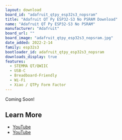 ```yaml
---
layout: download
board_id: "adafruit_qtpy_esp32s3_nopsram"
title: "Adafruit QT Py ESP32-S3 No PSRAM Download"
name: "Adafruit QT Py ESP32-S3 No PSRAM"
manufacturer: "Adafruit"
board_url: ""
board_image: "adafruit_qtpy_esp32s3_nopsram.jpg"
date_added: 2022-2-14
family: esp32s3
bootloader_id: adafruit_qtpy_esp32s3_nopsram
downloads_display: true
features:
  - STEMMA QT/QWIIC
  - USB-C
  - Breadboard-Friendly
  - Wi-Fi
  - Xiao / QTPy Form Factor
---
```


Coming Soon!

## Learn More

* [YouTube](https://www.youtube.com/watch?v=Hq5BsjkMBo0)
* [YouTube](https://www.youtube.com/watch?v=py_uFAtV__s)
